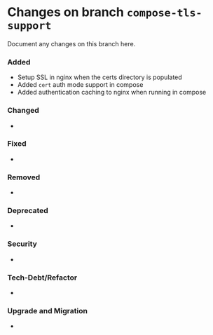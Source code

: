 # Changes on branch `compose-tls-support`
Document any changes on this branch here.
### Added
- Setup SSL in nginx when the certs directory is populated
- Added `cert` auth mode support in compose
- Added authentication caching to nginx when running in compose

### Changed
- 

### Fixed
- 

### Removed
- 

### Deprecated
- 

### Security
- 

### Tech-Debt/Refactor
- 

### Upgrade and Migration
- 
